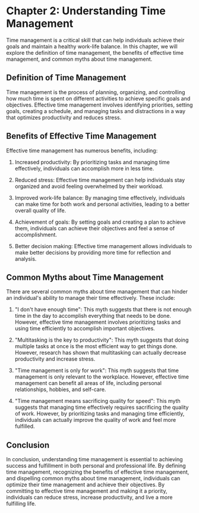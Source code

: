 Chapter 2: Understanding Time Management
========================================

Time management is a critical skill that can help individuals achieve their goals and maintain a healthy work-life balance. In this chapter, we will explore the definition of time management, the benefits of effective time management, and common myths about time management.

Definition of Time Management
-----------------------------

Time management is the process of planning, organizing, and controlling how much time is spent on different activities to achieve specific goals and objectives. Effective time management involves identifying priorities, setting goals, creating a schedule, and managing tasks and distractions in a way that optimizes productivity and reduces stress.

Benefits of Effective Time Management
-------------------------------------

Effective time management has numerous benefits, including:

1. Increased productivity: By prioritizing tasks and managing time effectively, individuals can accomplish more in less time.

2. Reduced stress: Effective time management can help individuals stay organized and avoid feeling overwhelmed by their workload.

3. Improved work-life balance: By managing time effectively, individuals can make time for both work and personal activities, leading to a better overall quality of life.

4. Achievement of goals: By setting goals and creating a plan to achieve them, individuals can achieve their objectives and feel a sense of accomplishment.

5. Better decision making: Effective time management allows individuals to make better decisions by providing more time for reflection and analysis.

Common Myths about Time Management
----------------------------------

There are several common myths about time management that can hinder an individual's ability to manage their time effectively. These include:

1. "I don't have enough time": This myth suggests that there is not enough time in the day to accomplish everything that needs to be done. However, effective time management involves prioritizing tasks and using time efficiently to accomplish important objectives.

2. "Multitasking is the key to productivity": This myth suggests that doing multiple tasks at once is the most efficient way to get things done. However, research has shown that multitasking can actually decrease productivity and increase stress.

3. "Time management is only for work": This myth suggests that time management is only relevant to the workplace. However, effective time management can benefit all areas of life, including personal relationships, hobbies, and self-care.

4. "Time management means sacrificing quality for speed": This myth suggests that managing time effectively requires sacrificing the quality of work. However, by prioritizing tasks and managing time efficiently, individuals can actually improve the quality of work and feel more fulfilled.

Conclusion
----------

In conclusion, understanding time management is essential to achieving success and fulfillment in both personal and professional life. By defining time management, recognizing the benefits of effective time management, and dispelling common myths about time management, individuals can optimize their time management and achieve their objectives. By committing to effective time management and making it a priority, individuals can reduce stress, increase productivity, and live a more fulfilling life.
